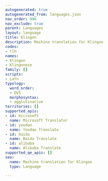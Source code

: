 ```yaml
---
autogenerated: true
autogenerated_from: languages.json
nav_order: 996
nav_exclude: true
parent: Languages
layout: language
title: Klingon
description: Machine translation for Klingon
codes:
- tlh
names:
- Klingon
- Klingonese
family: []
scripts:
- Latn
typology:
  word_order:
  - OVS
  morphosyntax:
  - agglutinative
territories: []
supported_apis:
- id: microsoft
  name: Microsoft Translator
- id: youdao
  name: Youdao Translate
- id: baidu
  name: Baidu Translate
- id: alibaba
  name: Alibaba Translate
supported_qe_apis: []
seo:
  name: Machine translation for Klingon
  type: Language

---
```


